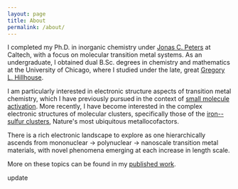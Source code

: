 ```yaml
---
layout: page
title: About
permalink: /about/
---
```


I completed my Ph.D. in inorganic chemistry under [Jonas C. Peters](https://jcpgroup.caltech.edu) at Caltech, with a focus on molecular transition metal systems. As an undergraduate, I obtained dual B.Sc. degrees in chemistry and mathematics at the University of Chicago, where I studied under the late, great [Gregory L. Hillhouse](http://glh-group.uchicago.edu).

I am particularly interested in electronic structure aspects of transition metal chemistry, which I have previously pursued in the context of [small molecule activation](https://en.wikipedia.org/wiki/Abiological_nitrogen_fixation). More recently, I have become interested in the complex electronic structures of molecular clusters, specifically those of the [iron--sulfur clusters](https://en.wikipedia.org/wiki/Iron–sulfur_cluster), Nature's most ubiquitous metallocofactors.

There is a rich electronic landscape to explore as one hierarchically ascends from mononuclear $\rightarrow$ polynuclear $\rightarrow$ nanoscale transition metal materials, with novel phenomena emerging at each increase in length scale.

More on these topics can be found in my [published work](https://scholar.google.com/citations?user=4OvsMZoAAAAJ&hl=en).

update
